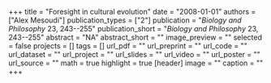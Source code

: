 +++
title = "Foresight in cultural evolution"
date = "2008-01-01"
authors = ["Alex Mesoudi"]
publication_types = ["2"]
publication = "_Biology and Philosophy_ 23, 243--255"
publication_short = "_Biology and Philosophy_ 23, 243--255"
abstract = "NA"
abstract_short = ""
image_preview = ""
selected = false
projects = []
tags = []
url_pdf = ""
url_preprint = ""
url_code = ""
url_dataset = ""
url_project = ""
url_slides = ""
url_video = ""
url_poster = ""
url_source = ""
math = true
highlight = true
[header]
image = ""
caption = ""
+++
